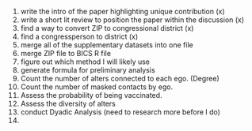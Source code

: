 1. write the intro of the paper highlighting unique contribution (x)
2. write a short lit review to position the paper within the discussion (x)
3. find a way to convert ZIP to congressional district (x)
4. find a congressperson to district (x)
5. merge all of the supplementary datasets into one file
6. merge ZIP file to BICS R file
7. figure out which method I will likely use
8. generate formula for preliminary analysis
9. Count the number of alters connected to each ego. (Degree)
10. Count the number of masked contacts by ego.
11. Assess the probability of being vaccinated. 
12. Assess the diversity of alters
13. conduct Dyadic Analysis (need to research more before I do)
14. 
